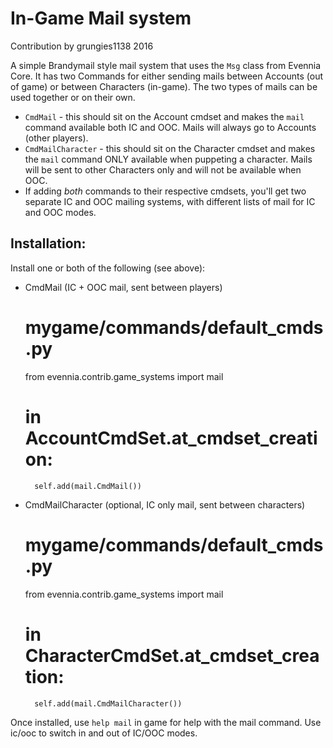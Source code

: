 # In-Game Mail system

Contribution by grungies1138 2016

A simple Brandymail style mail system that uses the `Msg` class from Evennia
Core. It has two Commands for either sending mails between Accounts (out of game)
or between Characters (in-game). The two types of mails can be used together or 
on their own.

   - `CmdMail` - this should sit on the Account cmdset and makes the `mail` command
    available both IC and OOC. Mails will always go to Accounts (other players).
   - `CmdMailCharacter` - this should sit on the Character cmdset and makes the `mail`
    command ONLY available when puppeting a character. Mails will be sent to other
    Characters only and will not be available when OOC.
   - If adding *both* commands to their respective cmdsets, you'll get two separate
    IC and OOC mailing systems, with different lists of mail for IC and OOC modes.

## Installation:

Install one or both of the following (see above):

- CmdMail (IC + OOC mail, sent between players)

    # mygame/commands/default_cmds.py

    from evennia.contrib.game_systems import mail

    # in AccountCmdSet.at_cmdset_creation:
        self.add(mail.CmdMail())

- CmdMailCharacter (optional, IC only mail, sent between characters)

    # mygame/commands/default_cmds.py

    from evennia.contrib.game_systems import mail

    # in CharacterCmdSet.at_cmdset_creation:
        self.add(mail.CmdMailCharacter())

Once installed, use `help mail` in game for help with the mail command. Use
ic/ooc to switch in and out of IC/OOC modes.

